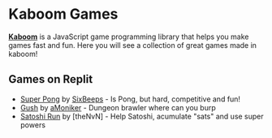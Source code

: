 # Kaboom Games

[**Kaboom**](kaboomjs.com) is a JavaScript game programming library that helps you make games fast and fun. Here you will see a collection of great games made in kaboom!

## Games on Replit

* [Super Pong](https://replit.com/@SixBeeps/Super-Pong) by [SixBeeps](https://replit.com/@SixBeeps/) - Is Pong, but hard, competitive and fun!
* [Gush](https://replit.com/@aMoniker/Gush) by [aMoniker](https://replit.com/@aMoniker/) - Dungeon brawler where can you burp 
* [Satoshi Run](https://replit.com/@theNvN/Satoshi-Run) by [theNvN] - Help Satoshi, acumulate "sats" and use super powers
